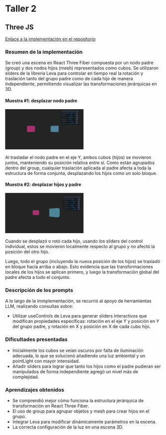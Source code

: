 # Taller 2
## Three JS
[Enlace a la implementación en el repositorio](https://github.com/mijx/computacion-visual/tree/main/2025-04-21_taller_jerarquias_transformaciones/threejs)

### Resumen de la implementación

Se creó una escena en React Three Fiber compuesta por un nodo padre (group) y dos nodos hijos (mesh) representados como cubos. Se utilizaron sliders de la librería Leva para controlar en tiempo real la rotación y traslación tanto del grupo padre como de cada hijo de manera independiente, permitiendo visualizar las transformaciones jerárquicas en 3D.

#### Muestra #1: desplazar nodo padre
<img src="threejs\gifs\animacion1padre.gif" width="50%" />

Al trasladar el nodo padre en el eje Y, ambos cubos (hijos) se movieron juntos, manteniendo su posición relativa entre sí. Como están agrupados dentro del group, cualquier traslación aplicada al padre afecta a toda la estructura de forma conjunta, desplazando los hijos como un solo bloque.

#### Muestra #2: desplazar hijos y padre
<img src="threejs\gifs\animacion2hijosypadre.gif" width="50%" />

Cuando se desplazó o rotó cada hijo, usando los sliders del control individual, estos se movieron localmente respecto al grupo y no afectó la posición del otro hijo.

Luego, todo el grupo (incluyendo la nueva posición de los hijos) se trasladó en bloque hacia arriba o abajo. Esto evidencia que las transformaciones locales de los hijos se aplican primero, y luego la transformación global del padre afecta a todo el conjunto.

### Descripción de los prompts
A lo largo de la immplementación, se recurrió al apoyo de herramientas LLM, realizando consultas sobre:
* Utilizar useControls de Leva para generar sliders interactivos que modifican propiedades específicas: rotación en el eje Y y posición en Y del grupo padre, y rotación en X y posición en X de cada cubo hijo.

### Dificultades presentadas
* Inicialmente los cubos se veían oscuros por falta de iluminación adecuada, lo que se solucionó añadiendo una luz ambiental y un pointLight con mayor intensidad.
* Añadir sliders para lograr que tanto los hijos como el padre pudieran ser manipulados de forma independiente agregó un nivel más de complejidad.

### Aprendizajes obtenidos
* Se comprendió mejor cómo funciona la estructura jerárquica de transformación en React Three Fiber.
* El uso de group para agrupar objetos y mesh para crear hijos en el grupo.
* Integrar Leva para modificar dinámicamente parámetros en la escena.
* La correcta configuración de la luz en una escena 3D.
